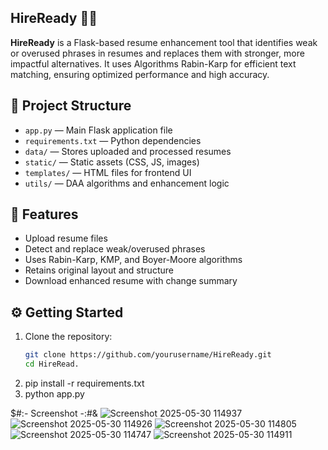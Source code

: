 ## HireReady 🧠📄

**HireReady** is a Flask-based resume enhancement tool that identifies weak or overused phrases in resumes and replaces them with stronger, more impactful alternatives.
It uses Algorithms  Rabin-Karp  for efficient text matching, ensuring optimized performance and high accuracy.


## 📁 Project Structure

- `app.py` — Main Flask application file  
- `requirements.txt` — Python dependencies  
- `data/` — Stores uploaded and processed resumes  
- `static/` — Static assets (CSS, JS, images)  
- `templates/` — HTML files for frontend UI  
- `utils/` — DAA algorithms and enhancement logic

## 🚀 Features

- Upload resume files  
- Detect and replace weak/overused phrases  
- Uses Rabin-Karp, KMP, and Boyer-Moore algorithms  
- Retains original layout and structure  
- Download enhanced resume with change summary  

## ⚙️ Getting Started

1. Clone the repository:
   ```bash
   git clone https://github.com/yourusername/HireReady.git
   cd HireRead.
2. pip install -r requirements.txt
3. python app.py

$#:- Screenshot  -:#&
![Screenshot 2025-05-30 114937](https://github.com/user-attachments/assets/a297ec5b-4c18-4fd3-9779-8e46b229a052)
![Screenshot 2025-05-30 114926](https://github.com/user-attachments/assets/75e001e6-8df8-4bcd-a8a6-926c7bff1882)
![Screenshot 2025-05-30 114805](https://github.com/user-attachments/assets/13f220e4-e59b-4d18-a0b1-2a096aca166e)
![Screenshot 2025-05-30 114747](https://github.com/user-attachments/assets/ce063f39-98c9-45d2-9aad-2e14c77ee4cd)
![Screenshot 2025-05-30 114911](https://github.com/user-attachments/assets/8b97c9a8-60b3-4d89-b47f-80f4c6d5e156)
